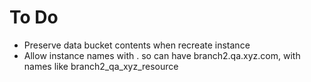To Do
=====

- Preserve data bucket contents when recreate instance
- Allow instance names with . so can have branch2.qa.xyz.com, with names like branch2_qa_xyz_resource